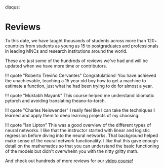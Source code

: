 disqus:

# Reviews
To this date, we have taught thousands of students across more than 120+ countries from students as young as 15 to postgraduates and professionals in leading MNCs and research institutions around the world.

These are just some of the hundreds of reviews we've had and will be updated when we have more time or contributors.

!!! quote "Roberto Treviño Cervantes"
    Congratulations! You have achieved the unachievable, teaching a 15 year old boy how to get a machine to estimate a function, just what he had been trying to do for almost a year.
    
!!! quote "Muktabh Mayank"
    This course helped me understand idiomatic pytorch and avoiding translating theano-to-torch.

!!! quote "Charles Neiswender"
    I really feel like I can take the techniques I learned and apply them to deep learning projects of my choosing.

!!! quote "Ian Lipton"
    This was a good overview of the different types of neural networks. I like that the instructor started with linear and logistic regression before diving into the neural networks. That background helped make sense of the neural network functionality. I like that this gave enough detail on the mathematics so that you can understand the basic functioning of the models but didn't overwhelm you with the nitty gritty math.
    
    
And check out hundreds of more reviews for our [video course](https://www.udemy.com/practical-deep-learning-with-pytorch/?couponCode=DEEPWIZARD)! 
